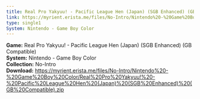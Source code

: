 ```yaml
---
title: Real Pro Yakyuu! - Pacific League Hen (Japan) (SGB Enhanced) (GB Compatible)
link: https://myrient.erista.me/files/No-Intro/Nintendo%20-%20Game%20Boy%20Color/Real%20Pro%20Yakyuu!%20-%20Pacific%20League%20Hen%20(Japan)%20(SGB%20Enhanced)%20(GB%20Compatible).zip
type: single1
System: Nintendo - Game Boy Color
---
```

<b>Game:</b> Real Pro Yakyuu! - Pacific League Hen (Japan) (SGB Enhanced) (GB Compatible)<br>
<b>System:</b> Nintendo - Game Boy Color<br>
<b>Collection:</b> No-Intro<br>
<b>Download:</b> https://myrient.erista.me/files/No-Intro/Nintendo%20-%20Game%20Boy%20Color/Real%20Pro%20Yakyuu!%20-%20Pacific%20League%20Hen%20(Japan)%20(SGB%20Enhanced)%20(GB%20Compatible).zip